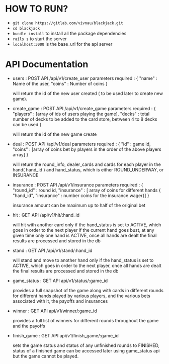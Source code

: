 # HOW TO RUN?

* `git clone https://gitlab.com/vivnau/blackjack.git`
* `cd blackjack`
* `bundle install` to install all the package dependencies
* `rails s` to start the server
* `localhost:3000` is the base_url for the api server

# API Documentation

* users : POST API /api/v1/create_user
  parameters required : {
    "name" : Name of the user,
    "coins" : Number of coins
  }

  will return the id of the new user created ( to be used later to create new game).

* create_game : POST API /api/v1/create_game
  parameters required : {
    "players" : [array of ids of users playing the game],
    "decks" : total number of decks to be added to the card store, between 4 to 8 decks can be used
  }

  will return the id of the new game create

* deal : POST API /api/v1/deal
  parameters required : {
    "id" : game id,
    "coins" : [array of coins bet by players in the order of the above players array]
  }

  will return the round_info, dealer_cards and cards for each player in the hand( hand_id ) and hand_status, which is either ROUND_UNDERWAY, or INSURANCE

* insurance : POST API /api/v1/insurance
  parameters required : {
    "round_id" : round id,
    "insurance" : [ array of coins for different hands { "hand_id", "insurance" : number coins for the insurance wager}]
  }

  insurance amount can be maximum up to half of the original bet

* hit : GET API /api/v1/hit/:hand_id

  will hit with another card only if the hand_status is set to ACTIVE, which goes in order to the next player if the current hand goes bust, at any given time only one hand is ACTIVE, once all hands are dealt the final results are processed and stored in the db

* stand : GET API /api/v1/stand/:hand_id

  will stand and move to another hand only if the hand_status is set to ACTIVE, which goes in order to the next player, once all hands are dealt the final results are processed and stored in the db

* game_status : GET API api/v1/status/:game_id

  provides a full snapshot of the game along with cards in different rounds for different hands played by various players, and the various bets associated with it, the payoffs and insurances

* winner : GET API api/v1/winner/:game_id

  provides a full list of winners for different rounds throughout the game and the payoffs

* finish_game : GET API api/v1/finish_game/:game_id

  sets the game status and status of any unfinished rounds to FINISHED, status of a finished game can be accessed later using game_status api but the game cannot be played.

